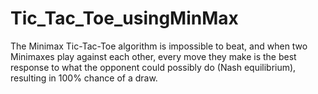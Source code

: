 # Tic_Tac_Toe_usingMinMax
The Minimax Tic-Tac-Toe algorithm is impossible to beat, and when two Minimaxes play against each other, every move they make is the best response to what the opponent could possibly do (Nash equilibrium), resulting in 100% chance of a draw.
